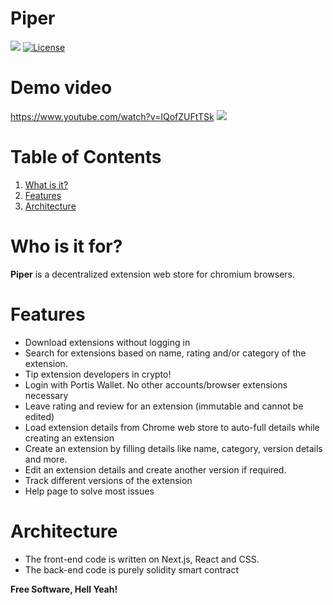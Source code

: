 # Piper
![](https://img.shields.io/badge/nodejs-8.10-blue.svg) [![License](https://img.shields.io/badge/license-MIT-green.svg)](https://opensource.org/licenses/MIT)

# Demo video
https://www.youtube.com/watch?v=IQofZUFtTSk
[![](https://i.ibb.co/3mhwRgk/piper.png)](https://www.youtube.com/watch?v=IQofZUFtTSk)

# Table of Contents
1. [What is it?](#what-is-it)
2. [Features](#features)
3. [Architecture](#architecture)

# Who is it for?
**Piper** is a decentralized extension web store for chromium browsers.

# Features
* Download extensions without logging in
* Search for extensions based on name, rating and/or category of the extension.
* Tip extension developers in crypto!
* Login with Portis Wallet. No other accounts/browser extensions necessary
* Leave rating and review for an extension (immutable and cannot be edited)
* Load extension details from Chrome web store to auto-full details while creating an extension
* Create an extension by filling details like name, category, version details and more.
* Edit an extension details and create another version if required.
* Track different versions of the extension
* Help page to solve most issues

# Architecture
* The front-end code is written on Next.js, React and CSS.
* The back-end code is purely solidity smart contract

**Free Software, Hell Yeah!**
